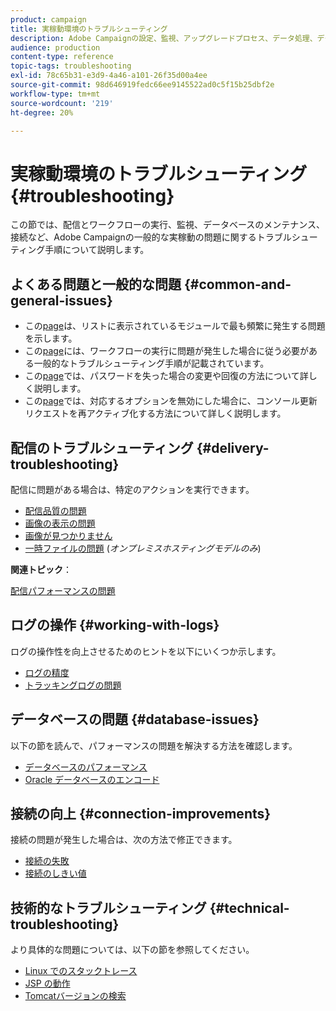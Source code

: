 ```yaml
---
product: campaign
title: 実稼動環境のトラブルシューティング
description: Adobe Campaignの設定、監視、アップグレードプロセス、データ処理、データベースのメンテナンス手順に関する実稼動環境のトラブルシューティング手順について説明します。
audience: production
content-type: reference
topic-tags: troubleshooting
exl-id: 78c65b31-e3d9-4a46-a101-26f35d00a4ee
source-git-commit: 98d646919fedc66ee9145522ad0c5f15b25dbf2e
workflow-type: tm+mt
source-wordcount: '219'
ht-degree: 20%

---
```


# 実稼動環境のトラブルシューティング{#troubleshooting}

この節では、配信とワークフローの実行、監視、データベースのメンテナンス、接続など、Adobe Campaignの一般的な実稼動の問題に関するトラブルシューティング手順について説明します。

## よくある問題と一般的な問題 {#common-and-general-issues}

* この[page](../../production/using/modules-and-frequent-issues.md)は、リストに表示されているモジュールで最も頻繁に発生する問題を示します。
* この[page](../../production/using/workflow-execution.md)には、ワークフローの実行に問題が発生した場合に従う必要がある一般的なトラブルシューティング手順が記載されています。
* この[page](../../production/using/lost-password.md)では、パスワードを失った場合の変更や回復の方法について詳しく説明します。
* この[page](../../production/using/console-update.md)では、対応するオプションを無効にした場合に、コンソール更新リクエストを再アクティブ化する方法について詳しく説明します。

## 配信のトラブルシューティング {#delivery-troubleshooting}

配信に問題がある場合は、特定のアクションを実行できます。
* [配信品質の問題](../../production/using/performance-and-throughput-issues.md#deliverability_issues)
* [画像の表示の問題](../../production/using/image-display-issues.md)
* [画像が見つかりません](../../production/using/images-missing.md)
* [一時ファイルの問題](../../production/using/temporary-files.md) (*オンプレミスホスティングモデルのみ*)

**関連トピック**：

[配信パフォーマンスの問題](../../delivery/using/delivery-performances.md)

## ログの操作 {#working-with-logs}

ログの操作性を向上させるためのヒントを以下にいくつか示します。

* [ログの精度](../../production/using/log-precision.md)
* [トラッキングログの問題](../../production/using/tracking-logs-issues.md)

## データベースの問題 {#database-issues}

以下の節を読んで、パフォーマンスの問題を解決する方法を確認します。

* [データベースのパフォーマンス](../../production/using/database-performances.md)
* [Oracle データベースのエンコード](../../production/using/encoding-of-the-oracle-database.md)

## 接続の向上 {#connection-improvements}

接続の問題が発生した場合は、次の方法で修正できます。

* [接続の失敗](../../production/using/failure-to-connect.md)
* [接続のしきい値](../../production/using/connection-thresholds.md)

## 技術的なトラブルシューティング {#technical-troubleshooting}

より具体的な問題については、以下の節を参照してください。

* [Linux でのスタックトレース](../../production/using/stack-trace-in-linux.md)
* [JSP の動作](../../production/using/jsp-behavior.md)
* [Tomcatバージョンの検索](../../production/using/locate-tomcat-version.md)
